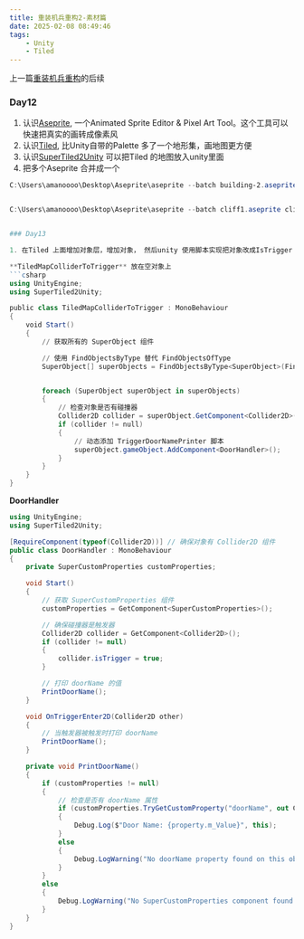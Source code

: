 ```yaml
---
title: 重装机兵重构2-素材篇
date: 2025-02-08 08:49:46
tags:
    - Unity
    - Tiled
---
```



上一篇[重装机兵重构](/2025/01/15/重装机兵重构/)的后续



### Day12

1. 认识[Aseprite](https://www.aseprite.org/), 一个Animated Sprite Editor & Pixel Art Tool。这个工具可以快速把真实的画转成像素风
2. 认识[Tiled](https://www.mapeditor.org/), 比Unity自带的Palette 多了一个地形集，画地图更方便
3. 认识[SuperTiled2Unity](https://github.com/Seanba/SuperTiled2Unity) 可以把Tiled 的地图放入unity里面
4. 把多个Aseprite 合并成一个
```powershell
C:\Users\amanoooo\Desktop\Aseprite\aseprite --batch building-2.aseprite building3.aseprite building4.aseprite building5.aseprite building6.aseprite building7.aseprite building8.aseprite --sheet buildings.png


C:\Users\amanoooo\Desktop\Aseprite\aseprite --batch cliff1.aseprite cliff2.aseprite cliff3.aseprite garbge.aseprite grass.aseprite grass2.aseprite hedge.aseprite hedge2.aseprite hedge-left.aseprite shizijia.aseprite stone.aseprite tree1.aseprite water1.aseprite sand.aseprite 三个点.aseprite 宝箱1.aseprite 地板1.aseprite 地板2.aseprite 地板3.aseprite 工作台.aseprite 平台.aseprite 油桶1.aseprite 油桶2.aseprite --sheet envs.png```


### Day13

1. 在Tiled 上面增加对象层，增加对象， 然后unity 使用脚本实现把对象改成IsTrigger ,实现门碰撞逻辑， 通过SuperCustomProperties 来获取门的名称， 实现不同门的跳转. 脚本如下

**TiledMapColliderToTrigger** 放在空对象上
```csharp
using UnityEngine;
using SuperTiled2Unity;

public class TiledMapColliderToTrigger : MonoBehaviour
{
    void Start()
    {
        // 获取所有的 SuperObject 组件

        // 使用 FindObjectsByType 替代 FindObjectsOfType
        SuperObject[] superObjects = FindObjectsByType<SuperObject>(FindObjectsSortMode.None);


        foreach (SuperObject superObject in superObjects)
        {
            // 检查对象是否有碰撞器
            Collider2D collider = superObject.GetComponent<Collider2D>();
            if (collider != null)
            {
                // 动态添加 TriggerDoorNamePrinter 脚本
                superObject.gameObject.AddComponent<DoorHandler>();
            }
        }
    }
}
```
**DoorHandler**
```csharp
using UnityEngine;
using SuperTiled2Unity;

[RequireComponent(typeof(Collider2D))] // 确保对象有 Collider2D 组件
public class DoorHandler : MonoBehaviour
{
    private SuperCustomProperties customProperties;

    void Start()
    {
        // 获取 SuperCustomProperties 组件
        customProperties = GetComponent<SuperCustomProperties>();

        // 确保碰撞器是触发器
        Collider2D collider = GetComponent<Collider2D>();
        if (collider != null)
        {
            collider.isTrigger = true;
        }

        // 打印 doorName 的值
        PrintDoorName();
    }

    void OnTriggerEnter2D(Collider2D other)
    {
        // 当触发器被触发时打印 doorName
        PrintDoorName();
    }

    private void PrintDoorName()
    {
        if (customProperties != null)
        {
            // 检查是否有 doorName 属性
            if (customProperties.TryGetCustomProperty("doorName", out CustomProperty property))
            {
                Debug.Log($"Door Name: {property.m_Value}", this);
            }
            else
            {
                Debug.LogWarning("No doorName property found on this object.", this);
            }
        }
        else
        {
            Debug.LogWarning("No SuperCustomProperties component found on this object.", this);
        }
    }
}
```
